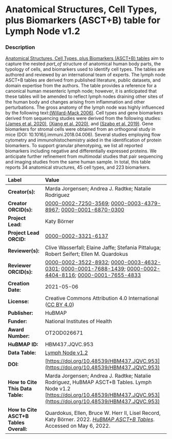 # Anatomical Structures, Cell Types, plus Biomarkers (ASCT+B) table for Lymph Node v1.2

### Description
[Anatomical Structures, Cell Types, plus Biomarkers (ASCT+B) tables](https://humanatlas.io/asctb-tables) aim to capture the nested *part_of* structure of anatomical human body parts, the typology of cells, and biomarkers used to identify cell types. The tables are authored and reviewed by an international team of experts. The lymph node ASCT+B tables are derived from published literature, public datasets, and domain expertise from the authors. The table provides a reference for a canonical human mesenteric lymph node; however, it is anticipated that these tables will be amended to reflect lymph nodes draining other sites of the human body and changes arising from inflammation and other perturbations. The gross anatomy of the lymph node was highly influenced by the following text:[(Willard-Mack 2006)](https://doi.org/10.1080/01926230600867727). Cell types and gene biomarkers derived from sequencing studies were derived from the following studies:[(James et al. 2020)](https://doi.org/10.1038/s41590-020-0602-z), [(Xiang et al. 2020)](https://doi.org/10.3389/fcvm.2020.00052), and [(Szabo et al. 2019)](https://doi.org/10.1038/s41467-019-12464-3). Gene biomarkers for stromal cells were obtained from an orthogonal study in mice (DOI: 10.1016/j.immuni.2018.04.006). Several studies employing flow cytometry and immunohistochemistry aided in the identification of protein biomarkers. To support granular phenotyping, we list all reported biomarkers including negative and differentially expressed proteins. We anticipate further refinement from multimodal studies that pair sequencing and imaging studies from the same human sample. In total, this table reports 34 anatomical structures, 45 cell types, and 223 biomarkers.


| Label | Value |
| :------------- |:-------------|
| **Creator(s):** | Marda Jorgensen; Andrea J. Radtke; Natalie Rodriguez |
| **Creator ORCID(s):** | [0000-0002-7250-3569](https://orcid.org/0000-0002-7250-3569); [0000-0003-4379-8967](https://orcid.org/0000-0003-4379-8967); [0000-0001-6870-0300](https://orcid.org/0000-0001-6870-0300) |
| **Project Lead:** | Katy B&ouml;rner |
| **Project Lead ORCID:** | [0000-0002-3321-6137](https://orcid.org/0000-0002-3321-6137) |
| **Reviewer(s):** | Clive Wasserfall; Elaine Jaffe; Stefania Pittaluga; Robert Seifert; Ellen M. Quardokus  |
| **Reviewer ORCID(s):** |[0000-0002-3522-8932](https://orcid.org/0000-0002-3522-8932); [0000-0003-4632-0301](https://orcid.org/0000-0003-4632-0301); [0000-0001-7688-1439](https://orcid.org/0000-0001-7688-1439); [0000-0002-4404-8116](https://orcid.org/0000-0002-4404-8116); [0000-0001-7655-4833](https://orcid.org/0000-0001-7655-4833) |
| **Creation Date:** | 2021-05-06 |
| **License:** | Creative Commons Attribution 4.0 International ([CC BY 4.0](https://creativecommons.org/licenses/by/4.0/)) |
| **Publisher:** | HuBMAP |
| **Funder:** | National Institutes of Health |
| **Award Number:** | OT2OD026671 |
| **HuBMAP ID:** | HBM437.JQVC.953 |
| **Data Table:** | [Lymph Node v1.2](https://hubmapconsortium.github.io/ccf-releases/v1.2/asct-b/ASCT-B_NIH_Lymph_Node.csv)  |
| **DOI:** | [https://doi.org/10.48539/HBM437.JQVC.953](https://doi.org/10.48539/HBM437.JQVC.953) |
| **How to Cite This Data Table:** | Marda Jorgensen; Andrea J. Radtke; Natalie Rodriguez, HuBMAP ASCT+B Tables. Lymph Node v1.2 [https://doi.org/10.48539/HBM437.JQVC.953](https://doi.org/10.48539/HBM437.JQVC.953) |
| **How to Cite ASCT+B Tables Overall:** | Quardokus, Ellen, Bruce W. Herr II, Lisel Record, Katy B&ouml;rner. 2022. [*HuBMAP ASCT+B Tables*](https://humanatlas.io/asctb-tables). Accessed on May 6, 2022. |
